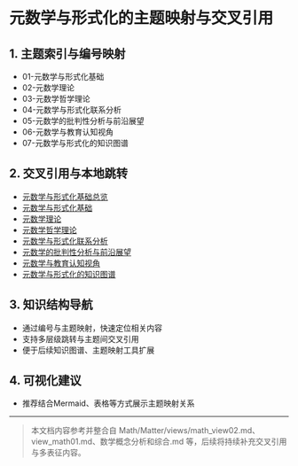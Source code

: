 # 元数学与形式化的主题映射与交叉引用

## 1. 主题索引与编号映射

- 01-元数学与形式化基础
- 02-元数学理论
- 03-元数学哲学理论
- 04-元数学与形式化联系分析
- 05-元数学的批判性分析与前沿展望
- 06-元数学与教育认知视角
- 07-元数学与形式化的知识图谱

## 2. 交叉引用与本地跳转

- [元数学与形式化基础总览](./00-元数学与形式化基础总览.md)
- [元数学与形式化基础](./01-元数学与形式化基础.md)
- [元数学理论](../02-元数学理论/02-元数学理论.md)
- [元数学哲学理论](../02-元数学理论/03-元数学哲学理论.md)
- [元数学与形式化联系分析](../02-元数学理论/05-元数学与形式化联系分析-新版.md)
- [元数学的批判性分析与前沿展望](../02-元数学理论/07-元数学的批判性分析与前沿展望.md)
- [元数学与教育认知视角](./05-元数学与教育认知视角.md)
- [元数学与形式化的知识图谱](./06-元数学与形式化的知识图谱.md)

## 3. 知识结构导航

- 通过编号与主题映射，快速定位相关内容
- 支持多层级跳转与主题间交叉引用
- 便于后续知识图谱、主题映射工具扩展

## 4. 可视化建议

- 推荐结合Mermaid、表格等方式展示主题映射关系

---

> 本文档内容参考并整合自 Math/Matter/views/math_view02.md、view_math01.md、数学概念分析和综合.md 等，后续将持续补充交叉引用与多表征内容。
